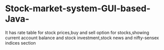 # Stock-market-system-GUI-based-Java-
It has rate table for stock prices,buy and sell option for stocks,showing current account balance and stock investment,stock news and nifty-sensex indices section
